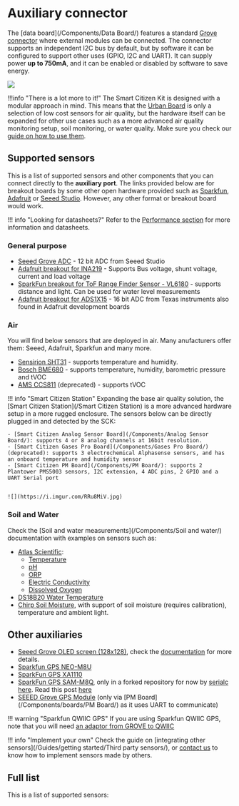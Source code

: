 # Auxiliary connector

The [data board](/Components/Data Board/) features a standard [Grove connector](https://wiki.seeedstudio.com/Grove_System/) where external modules can be connected. The connector supports an independent I2C bus by default, but by software it can be configured to support other uses (GPIO, I2C and UART). It can supply power **up to 750mA**, and it can be enabled or disabled by software to save energy.

![](/assets/images/sck_2/SCK21_Aux.png)

!!!info "There is a lot more to it!"
    The Smart Citizen Kit is designed with a modular approach in mind. This means that the [Urban Board](/Components/Urban%20Sensor%20Board/) is only a selection of low cost sensors for air quality, but the hardware itself can be expanded for other use cases such as a more advanced air quality monitoring setup, soil monitoring, or water quality. Make sure you check our [guide on how to use them](/Guides/getting%20started/Third%20party%20sensors/).

## Supported sensors

This is a list of supported sensors and other components that you can connect directly to the **auxiliary port**. The links provided below are for breakout boards by some other open hardware provided such as [Sparkfun](https://sparkfun.com), [Adafruit](https://adafruit.com) or [Seeed Studio](https://seeedstudio.com). However, any other format or breakout board would work.

!!! info "Looking for datasheets?"
    Refer to the [Performance section](/Components/sensors/performance) for more information and datasheets.

### General purpose

- [Seeed Grove ADC](http://wiki.seeedstudio.com/Grove-I2C_ADC/) - 12 bit ADC from Seeed Studio
- [Adafruit breakout for INA219](https://www.adafruit.com/product/904) - Supports Bus voltage, shunt voltage, current and load voltage
- [SparkFun breakout for ToF Range Finder Sensor - VL6180](https://www.sparkfun.com/products/12785) - supports distance and light. Can be used for water level measurements
- [Adafruit breakout for ADS1X15](https://www.adafruit.com/product/1085) - 16 bit ADC from Texas instruments also found in Adafruit development boards

### Air

You will find below sensors that are deployed in air. Many anufacturers offer them: Seeed, Adafruit, Sparkfun and many more.

- [Sensirion SHT31](https://sensirion.com/products/catalog/SHT31-DIS-F) - supports temperature and humidity.
- [Bosch BME680](https://www.adafruit.com/product/3660) - supports temperature, humidity, barometric pressure and tVOC
- [AMS CCS811](https://www.adafruit.com/product/3660) (deprecated) - supports tVOC

!!! info "Smart Citizen Station"
    Expanding the base air quality solution, the [Smart Citizen Station](/Smart Citizen Station) is a more advanced hardware setup in a more rugged enclosure. The sensors below can be directly plugged in and detected by the SCK:

    - [Smart Citizen Analog Sensor Board](/Components/Analog Sensor Board/): supports 4 or 8 analog channels at 16bit resolution.
    - [Smart Citizen Gases Pro Board](/Components/Gases Pro Board/) (deprecated): supports 3 electrochemical Alphasense sensors, and has an onboard temperature and humidity sensor
    - [Smart Citizen PM Board](/Components/PM Board/): supports 2 Plantower PMS5003 sensors, I2C extension, 4 ADC pins, 2 GPIO and a UART Serial port


    ![](https://i.imgur.com/RRu8MiV.jpg)

### Soil and Water

Check the [Soil and water measurements](/Components/Soil and water/) documentation with examples on sensors such as:

- [Atlas Scientific](https://atlas-scientific.com):
    - [Temperature](https://atlas-scientific.com/temperature)
    - [pH](https://atlas-scientific.com/ph)
    - [ORP](https://atlas-scientific.com/orp)
    - [Electric Conductivity](https://atlas-scientific.com/conductivity)
    - [Dissolved Oxygen](https://atlas-scientific.com/dissolved-oxygen)
- [DS18B20 Water Temperature](https://www.adafruit.com/product/381)
- [Chirp Soil Moisture](https://www.tindie.com/products/miceuz/i2c-soil-moisture-sensor/), with support of soil moisture (requires calibration), temperature and ambient light.

## Other auxiliaries

- [Seeed Grove OLED screen (128x128)](http://wiki.seeedstudio.com/Grove-OLED_Display_1.12inch/), check the [documentation](/Guides/auxiliaries/OLED%20display/) for more details.
- [Sparkfun GPS NEO-M8U](https://www.sparkfun.com/products/16329)
- [SparkFun GPS XA1110](https://www.sparkfun.com/products/14414)
- [SparkFun GPS SAM-M8Q](https://www.sparkfun.com/products/15210), only in a forked repository for now by [serialc](https://github.com/serialc/) [here](https://github.com/serialc/smartcitizen-kit-21). Read this post [here](https://forum.smartcitizen.me/t/power-off-qwiic-on-sck2-1-power-off/1623)
- [SEEED Grove GPS Module](https://www.seeedstudio.com/Grove-GPS-Module.html) (only via [PM Board](/Components/boards/PM Board/) as it uses UART to communicate)

!!! warning "Sparkfun QWIIC GPS"
    If you are using Sparkfun QWIIC GPS, note that you will need [an adaptor from GROVE to QWIIC](https://www.sparkfun.com/products/15109)

!!! info "Implement your own"
    Check the guide on [integrating other sensors](/Guides/getting started/Third party sensors/), or [contact us](mailto:support@smartcitizen.me) to know how to implement sensors made by others.

## Full list

This is a list of supported sensors:

<!-- {{ get_snippet_rel("docs/includes/supported sensors/index.md") }} -->